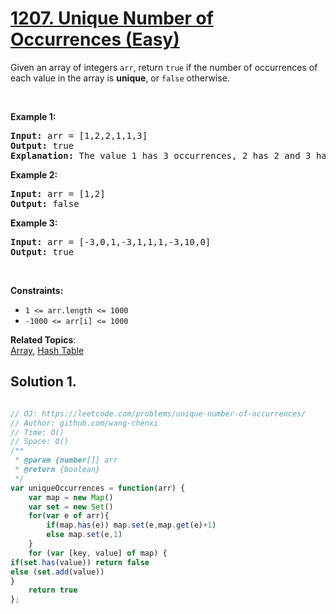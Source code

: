 # [1207. Unique Number of Occurrences (Easy)](https://leetcode.com/problems/unique-number-of-occurrences/)

<p>Given an array of integers <code>arr</code>, return <code>true</code> if the number of occurrences of each value in the array is <strong>unique</strong>, or <code>false</code> otherwise.</p>

<p>&nbsp;</p>
<p><strong class="example">Example 1:</strong></p>

<pre><strong>Input:</strong> arr = [1,2,2,1,1,3]
<strong>Output:</strong> true
<strong>Explanation:</strong>&nbsp;The value 1 has 3 occurrences, 2 has 2 and 3 has 1. No two values have the same number of occurrences.</pre>

<p><strong class="example">Example 2:</strong></p>

<pre><strong>Input:</strong> arr = [1,2]
<strong>Output:</strong> false
</pre>

<p><strong class="example">Example 3:</strong></p>

<pre><strong>Input:</strong> arr = [-3,0,1,-3,1,1,1,-3,10,0]
<strong>Output:</strong> true
</pre>

<p>&nbsp;</p>
<p><strong>Constraints:</strong></p>

<ul>
	<li><code>1 &lt;= arr.length&nbsp;&lt;= 1000</code></li>
	<li><code>-1000 &lt;= arr[i] &lt;= 1000</code></li>
</ul>


**Related Topics**:  
[Array](https://leetcode.com/tag/array/), [Hash Table](https://leetcode.com/tag/hash-table/)

## Solution 1.

```js

// OJ: https://leetcode.com/problems/unique-number-of-occurrences/
// Author: github.com/wang-chenxi
// Time: O()
// Space: O()
/**
 * @param {number[]} arr
 * @return {boolean}
 */
var uniqueOccurrences = function(arr) {
    var map = new Map()
    var set = new Set()
    for(var e of arr){
        if(map.has(e)) map.set(e,map.get(e)+1)
        else map.set(e,1)
    }
    for (var [key, value] of map) {
if(set.has(value)) return false
else (set.add(value))
}
    return true
};

```